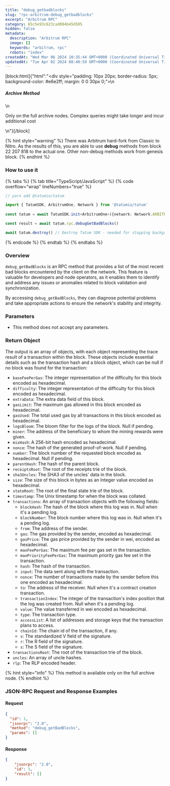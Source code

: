 ```yaml
---
title: "debug_getbadblocks"
slug: "rpc-arbitrum-debug_getbadblocks"
excerpt: "Arbitrum RPC"
category: 65c5e93c623cad004b45d505
hidden: false
metadata: 
  description: "Arbitrum RPC"
  image: []
  keywords: "arbitrum, rpc"
  robots: "index"
createdAt: "Wed Mar 06 2024 10:35:44 GMT+0000 (Coordinated Universal Time)"
updatedAt: "Tue Apr 02 2024 08:40:59 GMT+0000 (Coordinated Universal Time)"
---
```

[block:html]{"html":"<div style=\"padding: 10px 20px; border-radius: 5px; background-color: #e6e2ff; margin: 0 0 30px 0;\">\n  <h5>Archive Method</h5>\n  <p>Only on the full archive nodes. Complex queries might take longer and incur additional cost</p>\n</div>"}[/block]

{% hint style="warning" %}
There was Arbitrum hard-fork from Classic to Nitro. As the results of this, you are able to use **debug** methods from block 22 207 818 to the actual one. Other non-debug methods work from genesis block.
{% endhint %}

### How to use it

{% tabs %}
{% tab title="TypeScript/JavaScript" %}
{% code overflow="wrap" lineNumbers="true" %}
```typescript
// yarn add @tatumio/tatum

import { TatumSDK, ArbitrumOne, Network } from '@tatumio/tatum'
  
const tatum = await TatumSDK.init<ArbitrumOne>({network: Network.ARBITRUM_ONE})

const result = await tatum.rpc.debugGetBadBlocks()

await tatum.destroy() // Destroy Tatum SDK - needed for stopping background jobs
```
{% endcode %}
{% endtab %}
{% endtabs %}

### Overview

`debug_getBadBlocks` is an RPC method that provides a list of the most recent bad blocks encountered by the client on the network. This feature is valuable for developers and node operators, as it enables them to identify and address any issues or anomalies related to block validation and synchronization.

By accessing `debug_getBadBlocks`, they can diagnose potential problems and take appropriate actions to ensure the network's stability and integrity.

### Parameters

* This method does not accept any parameters.

### Return Object

The output is an array of objects, with each object representing the trace result of a transaction within the block. These objects include essential details such as the transaction hash and a block object, which can be null if no block was found for the transaction:

* `baseFeePerGas`: The integer representation of the difficulty for this block encoded as hexadecimal.
* `difficulty`: The integer representation of the difficulty for this block encoded as hexadecimal.
* `extraData`: The extra data field of this block.
* `gasLimit`: The maximum gas allowed in this block encoded as hexadecimal.
* `gasUsed`: The total used gas by all transactions in this block encoded as hexadecimal.
* `logsBloom`: The bloom filter for the logs of the block. Null if pending.
* `miner`: The address of the beneficiary to whom the mining rewards were given.
* `mixHash`: A 256-bit hash encoded as hexadecimal.
* `nonce`: The hash of the generated proof-of-work. Null if pending.
* `number`: The block number of the requested block encoded as hexadecimal. Null if pending.
* `parentHash`: The hash of the parent block.
* `receiptsRoot`: The root of the receipts trie of the block.
* `sha3Uncles`: The SHA3 of the uncles' data in the block.
* `size`: The size of this block in bytes as an Integer value encoded as hexadecimal.
* `stateRoot`: The root of the final state trie of the block.
* `timestamp`: The Unix timestamp for when the block was collated.
* `transactions`: An array of transaction objects with the following fields:
  * `blockHash`: The hash of the block where this log was in. Null when it's a pending log.
  * `blockNumber`: The block number where this log was in. Null when it's a pending log.
  * `from`: The address of the sender.
  * `gas`: The gas provided by the sender, encoded as hexadecimal.
  * `gasPrice`: The gas price provided by the sender in wei, encoded as hexadecimal.
  * `maxFeePerGas`: The maximum fee per gas set in the transaction.
  * `maxPriorityFeePerGas`: The maximum priority gas fee set in the transaction.
  * `hash`: The hash of the transaction.
  * `input`: The data sent along with the transaction.
  * `nonce`: The number of transactions made by the sender before this one encoded as hexadecimal.
  * `to`: The address of the receiver. Null when it's a contract creation transaction.
  * `transactionIndex`: The integer of the transaction's index position that the log was created from. Null when it's a pending log.
  * `value`: The value transferred in wei encoded as hexadecimal.
  * `type`: The transaction type.
  * `accessList`: A list of addresses and storage keys that the transaction plans to access.
  * `chainId`: The chain id of the transaction, if any.
  * `v`: The standardized V field of the signature.
  * `r`: The R field of the signature.
  * `s`: The S field of the signature.
* `transactionsRoot`: The root of the transaction trie of the block.
* `uncles`: An array of uncle hashes.
* `rlp`: The RLP encoded header.

{% hint style="info" %}
This method is available only on the full archive node.
{% endhint %}

### JSON-RPC Request and Response Examples

#### Request

```json
{
  "id": 1,
  "jsonrpc": "2.0",
  "method": "debug_getBadBlocks",
  "params": []
}
```

#### Response

```json
{
    "jsonrpc": "2.0",
    "id": 1,
    "result": []
}
```
